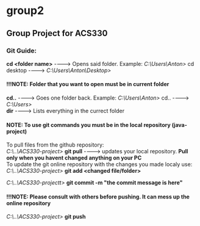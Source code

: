 # group2
## Group Project for ACS330 

### Git Guide:

**cd &lt;folder name&gt;** ----> Opens said folder. Example: *C:\Users\Anton>* cd desktop  ----> *C:\Users\Anton\Desktop>*  <br/>
#### **!!!NOTE: Folder that you want to open must be in current folder** <br/>
**cd..** ----> Goes one folder back. Example: *C:\Users\Anton>* cd..  ----> *C:\Users>* <br/>
**dir** ----> Lists everything in the currect folder<br/>

#### **NOTE: To use git commands you must be in the local repository (java-project)**<br/>
To pull files from the github repository: <br/>
*C:\\..\ACS330-project>* **git pull** ----> updates your local repository. **Pull only when you havent changed anything on your PC** <br/>
To update the git online repository with the changes you made localy use: <br/>
*C:\\..\ACS330-project>* **git add <changed file/folder>** <br/>

*C:\\..\ACS330-projectt>* **git commit -m "the commit message is here"** <br/>

#### **!!!NOTE: Please consult with others before pushing. It can mess up the online repository** <br/>
*C:\\..\ACS330-project>* **git push**
